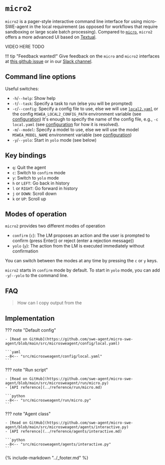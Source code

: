 # `micro2`

`micro2` is a pager-style interactive command line interface for using micro-SWE-agent in the local requirement (as opposed for workflows that require sandboxing or large scale batch processing).
Compared to [`micro`](micro.md), `micro2` offers a more advanced UI based on [Textual](https://textual.textualize.io/).

VIDEO HERE TODO

!!! tip "Feedback wanted!"
    Give feedback on the `micro` and `micro2` interfaces at [this github issue](https://github.com/swe-agent/micro-swe-agent/issues/161)
    or in our [Slack channel](https://join.slack.com/t/swe-bench/shared_invite/zt-36pj9bu5s-o3_yXPZbaH2wVnxnss1EkQ).

## Command line options

Useful switches:

- `-h`/`--help`: Show help
- `-t`/`--task`: Specify a task to run (else you will be prompted)
- `-c`/`--config`: Specify a config file to use, else we will use [`local2.yaml`](https://github.com/swe-agent/micro-swe-agent/blob/main/src/microsweagent/config/local2.yaml) or the config `MSWEA_LOCAL2_CONFIG_PATH` environment variable (see [configuration](../advanced/configuration.md))
  It's enough to specify the name of the config file, e.g., `-c local.yaml` (see [configuration](../advanced/configuration.md) for how it is resolved).
- `-m`/`--model`: Specify a model to use, else we will use the model `MSWEA_MODEL_NAME` environment variable (see [configuration](../advanced/configuration.md))
- `-y`/`--yolo`: Start in `yolo` mode (see below)

## Key bindings

- `q`: Quit the agent
- `c`: Switch to `confirm` mode
- `y`: Switch to `yolo` mode
- `h` or `LEFT`: Go back in history
- `l` or `RIGHT`: Go forward in history
- `j` or `DOWN`: Scroll down
- `k` or `UP`: Scroll up

## Modes of operation

`micro2` provides two different modes of operation

- `confirm` (`c`): The LM proposes an action and the user is prompted to confirm (press Enter)) or reject (enter a rejection message))
- `yolo` (`y`): The action from the LM is executed immediately without confirmation

You can switch between the modes at any time by pressing the `c` or `y` keys.

`micro2` starts in `confirm` mode by default. To start in `yolo` mode, you can add `-y`/`--yolo` to the command line.

## FAQ

> How can I copy output from the

## Implementation

??? note "Default config"

    - [Read on GitHub](https://github.com/swe-agent/micro-swe-agent/blob/main/src/microsweagent/config/local.yaml)

    ```yaml
    --8<-- "src/microsweagent/config/local.yaml"
    ```

??? note "Run script"

    - [Read on GitHub](https://github.com/swe-agent/micro-swe-agent/blob/main/src/microsweagent/run/micro.py)
    - [API reference](../reference/run/micro.md)

    ```python
    --8<-- "src/microsweagent/run/micro.py"
    ```

??? note "Agent class"

    - [Read on GitHub](https://github.com/swe-agent/micro-swe-agent/blob/main/src/microsweagent/agents/interactive.py)
    - [API reference](../reference/agents/interactive.md)

    ```python
    --8<-- "src/microsweagent/agents/interactive.py"
    ```

{% include-markdown "../_footer.md" %}
